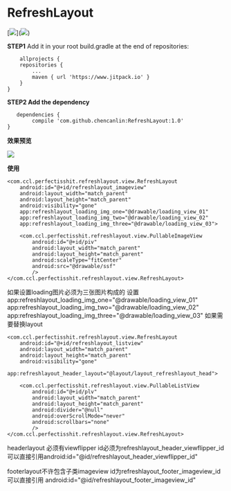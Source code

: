 
# RefreshLayout #

[[![](https://www.jitpack.io/v/chencanlin/RefreshLayout.svg)](https://www.jitpack.io/#chencanlin/RefreshLayout)]([![](https://www.jitpack.io/v/chencanlin/RefreshLayout.svg)](https://www.jitpack.io/#chencanlin/RefreshLayout))


**STEP1** Add it in your root build.gradle at the end of repositories:

    	allprojects {
		repositories {
			...
			maven { url 'https://www.jitpack.io' }
		}
	}

**STEP2 Add the dependency**

	   dependencies {
	        compile 'com.github.chencanlin:RefreshLayout:1.0'
	}

**效果预览**

![](http://i.imgur.com/35AGb8v.gif)

**使用**
    
	<com.ccl.perfectisshit.refreshlayout.view.RefreshLayout
        android:id="@+id/refreshlayout_imageview"
        android:layout_width="match_parent"
        android:layout_height="match_parent"
        android:visibility="gone"
        app:refreshlayout_loading_img_one="@drawable/loading_view_01"
        app:refreshlayout_loading_img_two="@drawable/loading_view_02"
        app:refreshlayout_loading_img_three="@drawable/loading_view_03">

        <com.ccl.perfectisshit.refreshlayout.view.PullableImageView
            android:id="@+id/piv"
            android:layout_width="match_parent"
            android:layout_height="match_parent"
            android:scaleType="fitCenter"
            android:src="@drawable/ssf"
            />
    </com.ccl.perfectisshit.refreshlayout.view.RefreshLayout>
如果设置loading图片必须为三张图片构成的
设置app:refreshlayout_loading_img_one="@drawable/loading_view_01"
app:refreshlayout_loading_img_two="@drawable/loading_view_02"
app:refreshlayout_loading_img_three="@drawable/loading_view_03"
如果需要替换layout

	<com.ccl.perfectisshit.refreshlayout.view.RefreshLayout
        android:id="@+id/refreshlayout_listview"
        android:layout_width="match_parent"
        android:layout_height="match_parent"
        android:visibility="gone"
        app:refreshlayout_header_layout="@layout/layout_refreshlayout_head">

        <com.ccl.perfectisshit.refreshlayout.view.PullableListView
            android:id="@+id/plv"
            android:layout_width="match_parent"
            android:layout_height="match_parent"
            android:divider="@null"
            android:overScrollMode="never"
            android:scrollbars="none"
            />
    </com.ccl.perfectisshit.refreshlayout.view.RefreshLayout>

headerlayout 必须有viewflipper id必须为refreshlayout_header_viewflipper_id 可以直接引用android:id="@id/refreshlayout_header_viewflipper_id"

footerlayout不许包含子类imageview id为refreshlayout_footer_imageview_id 可以直接引用
android:id="@id/refreshlayout_footer_imageview_id"
